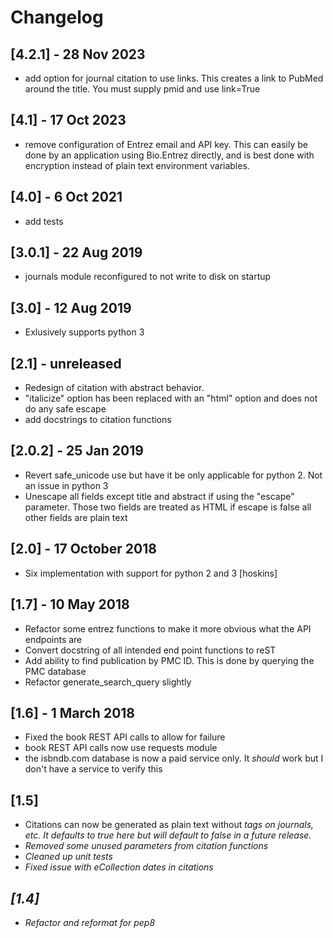 # Changelog

## [4.2.1] - 28 Nov 2023
- add option for journal citation to use links. This creates a link to PubMed around the title. You must supply pmid and use link=True

## [4.1] - 17 Oct 2023
- remove configuration of Entrez email and API key. This can easily be done by an application using Bio.Entrez directly, and is best done with encryption instead of plain text environment variables.

## [4.0] - 6 Oct 2021
- add tests

## [3.0.1] - 22 Aug 2019
- journals module reconfigured to not write to disk on startup

## [3.0] - 12 Aug 2019
- Exlusively supports python 3

## [2.1] - unreleased
- Redesign of citation with abstract behavior.
- "italicize" option has been replaced with an "html" option and does not do any safe escape
- add docstrings to citation functions

## [2.0.2] - 25 Jan 2019
- Revert safe_unicode use but have it be only applicable for python 2. Not an issue in python 3
- Unescape all fields except title and abstract if using the "escape" parameter. Those two fields are treated as HTML 
if escape is false all other fields are plain text 

## [2.0] - 17 October 2018
- Six implementation with support for python 2 and 3 [hoskins]

## [1.7] - 10 May 2018
- Refactor some entrez functions to make it more obvious what the API endpoints are
- Convert docstring of all intended end point functions to reST
- Add ability to find publication by PMC ID. This is done by querying the PMC database
- Refactor generate_search_query slightly

## [1.6] - 1 March 2018
- Fixed the book REST API calls to allow for failure
- book REST API calls now use requests module
- the isbndb.com database is now a paid service only. It *should* work but I don't have a service to verify this

## [1.5]
- Citations can now be generated as plain text without <i> tags on journals, etc. It defaults to true
here but will default to false in a future release.
- Removed some unused parameters from citation functions
- Cleaned up unit tests
- Fixed issue with eCollection dates in citations

## [1.4]
- Refactor and reformat for pep8